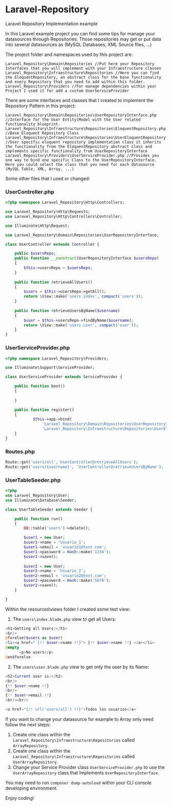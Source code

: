 # Laravel-Repository

Laravel Repository Implementation example

In this Laravel example project you can find some tips for manage your datasources through Repositories. Those repositories may get or put data into several datasources as (MySQL Databases, XML Source files, ...)

The project folder and namespaces used by this project are:

```
Laravel_Repository\Domain\Repositories //Put here your Repository Interfaces that you will implement with your Infraestructure classes
Laravel_Repository\Infraestructure\Repositories //Here you can find the EloquentRepository, an abstract class for the base functionality and every Repository that you need to add within this folder.
Laravel_Repository\Providers //For manage dependencies within your Project I used it for add a custom UserServiceProvider
```
There are some interfaces and classes that I created to implement the Repository Pattern in this project:
```
Laravel_Repository\Domain\Repositories\UserRepositoryInterface.php //Interface for the User Entity|Model with the User related functionality blueprint.
Laravel_Repository\Infraestructure\Repositories\EloquentRepository.php //Base Eloquent Repository Class
Laravel_Repository\Infraestructure\Repositories\UserEloquentRepository.php //User specific eloquent repository implementation class it inherits the functionality from the EloquentRepository abstract class and implements specific functionality from UserRepositoryInterface
Laravel_Repository\Providers\UserServiceProvider.php //Provides you one way to bind one specific Class to the UserRepositoryInterface. Here you could select the class that you need for each datasource (MySQL Table, XML, Array, ...)
```

Some other files that I used or changed:

### UserController.php

```php
<?php namespace Laravel_Repository\Http\Controllers;

use Laravel_Repository\Http\Requests;
use Laravel_Repository\Http\Controllers\Controller;

use Illuminate\Http\Request;

use Laravel_Repository\Domain\Repositories\UserRepositoryInterface;

class UserController extends Controller {

    public $usersRepo;
    public function __construct(UserRepositoryInterface $usersRepo)
    {
        $this->usersRepo = $usersRepo;
    }
    
    public function retrieveAllUsers()
    {
        $users = $this->usersRepo->getAll();
        return \View::make('users.index', compact('users'));
    }
    
    public function retrieveUsersByName($username)
    {
        $user = $this->usersRepo->findByName($username);
        return \View::make('users.user', compact('user'));
    }
}
```

### UserServiceProvider.php

```php
<?php namespace Laravel_Repository\Providers;

use Illuminate\Support\ServiceProvider;

class UserServiceProvider extends ServiceProvider {

	public function boot()
	{
		
	}

	public function register()
	{
            $this->app->bind(
                'Laravel_Repository\Domain\Repositories\UserRepositoryInterface',
                'Laravel_Repository\Infraestructure\Repositories\UserEloquentRepository');
	}
}
```

### Routes.php

```php
Route::get('users/all','UserController@retrieveAllUsers');
Route::get('users/{username}', 'UserController@retrieveUsersByName');
```

### UserTableSeeder.php

```php
<?php
use Laravel_Repository\User;
use Illuminate\Database\Seeder;

class UserTableSeeder extends Seeder {

    public function run()
    {
        DB::table('users')->delete();

        $user1 = new User;
        $user1->name = 'Usuario_1';
        $user1->email = 'usuario1@test.com';
        $user1->password = Hash::make('1234');
        $user1->save();
        
        $user2 = new User;
        $user2->name = 'Usuario_2';
        $user2->email = 'usuario2@test.com';
        $user2->password = Hash::make('5678');
        $user2->save();
    }

}
```

Within the resources\views folder I created some test view:

1. The `users\index.blade.php` view to get all Users:

```php
<h1>Getting all Users:</h1>
<br/>
@forelse($users as $user)
<li><a href=" {!! $user->name !!}"> {!! $user->name !!} </a></li>
@empty
      <p>No users</p>
@endforelse
```

2. The `users\user.blade.php` view to get only the user by its Name:

```php
<h2>Current user is:</h2>
<br/>
{!! $user->name !!}
<br/>
{!! $user->email !!}
<br/><br/>

<a href="{!! url('users/all') !!}">Todos los usuarios</a>
```


If you want to change your datasource for example to Array only need follow the next steps:

1. Create one class within the `Laravel_Repository\Infraestructure\Repositories` called `ArrayRepository`.
2. Create one class within the `Laravel_Repository\Infraestructure\Repositories` called `UserArrayRepository`.
3. Change your Service Provider class `UserServiceProvider.php` to use the `UserArrayRepository` class that Implements `UserRepositoryInterface`.

You may need to run `composer dump-autoload` within your CLI console developing environment.

Enjoy coding!